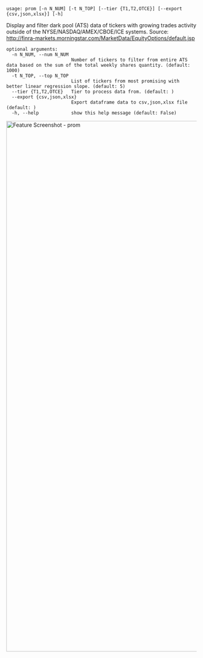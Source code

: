 ```
usage: prom [-n N_NUM] [-t N_TOP] [--tier {T1,T2,OTCE}] [--export {csv,json,xlsx}] [-h]
```

Display and filter dark pool (ATS) data of tickers with growing trades activity outside of the NYSE/NASDAQ/AMEX/CBOE/ICE systems. Source: http://finra-markets.morningstar.com/MarketData/EquityOptions/default.jsp
```
optional arguments:
  -n N_NUM, --num N_NUM
                        Number of tickers to filter from entire ATS data based on the sum of the total weekly shares quantity. (default: 1000)
  -t N_TOP, --top N_TOP
                        List of tickers from most promising with better linear regression slope. (default: 5)
  --tier {T1,T2,OTCE}   Tier to process data from. (default: )
  --export {csv,json,xlsx}
                        Export dataframe data to csv,json,xlsx file (default: )
  -h, --help            show this help message (default: False)
```
<img width="1400" alt="Feature Screenshot - prom" src="https://user-images.githubusercontent.com/85772166/140616333-f1ea7c43-663f-433b-b6fc-a8e514ec7a1e.png">

